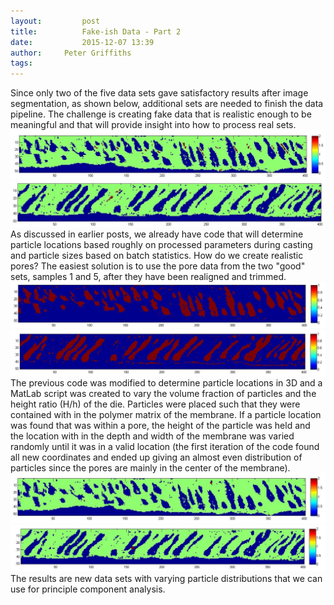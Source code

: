 ```yaml
---
layout:     	post
title:      	Fake-ish Data - Part 2
date:       	2015-12-07 13:39
author:     Peter Griffiths
tags:         
---
```


Since only two of the five data sets gave satisfactory results after image segmentation, as shown below, additional sets are needed to finish the data pipeline. The challenge is creating fake data that is realistic enough to be meaningful and that will provide insight into how to process real sets. 
![Sample 1 State Matrix](https://github.com/Materials-Informatics-Class-Fall2015/MIC-Microparticle-distribution/blob/gh-pages/img/Fake%20Data/Sample1_state.jpg?raw=true)
![Sample 5 State Matrix](https://github.com/Materials-Informatics-Class-Fall2015/MIC-Microparticle-distribution/blob/gh-pages/img/Fake%20Data/Sample5_state.jpg?raw=true)
As discussed in earlier posts, we already have code that will determine particle locations based roughly on processed parameters during casting and particle sizes based on batch statistics. How do we create realistic pores? The easiest solution is to use the pore data from the two "good" sets, samples 1 and 5, after they have been realigned and trimmed.
![Sample 1 pores](https://github.com/Materials-Informatics-Class-Fall2015/MIC-Microparticle-distribution/blob/gh-pages/img/Fake%20Data/Sample1_pores.jpg?raw=true)
![Sample 5 pores](https://github.com/Materials-Informatics-Class-Fall2015/MIC-Microparticle-distribution/blob/gh-pages/img/Fake%20Data/Sample5_pores.jpg?raw=true)
The previous code was modified to determine particle locations in 3D and a MatLab script was created to vary the volume fraction of particles and the height ratio (H/h) of the die. Particles were placed such that they were contained with in the polymer matrix of the membrane. If a particle location was found that was within a pore, the height of the particle was held and the location with in the depth and width of the membrane was varied randomly until it was in a valid location (the first iteration of the code found all new coordinates and ended up giving an almost even distribution of particles since the pores are mainly in the center of the membrane). 
![Case 1 Sample 1](https://github.com/Materials-Informatics-Class-Fall2015/MIC-Microparticle-distribution/blob/gh-pages/img/Fake%20Data/Case1Sample1_state.jpg?raw=true)
![Case 16 Sample 1](https://github.com/Materials-Informatics-Class-Fall2015/MIC-Microparticle-distribution/blob/gh-pages/img/Fake%20Data/Case16Sample1_state.jpg?raw=true)
The results are new data sets with varying particle distributions that we can use for principle component analysis.